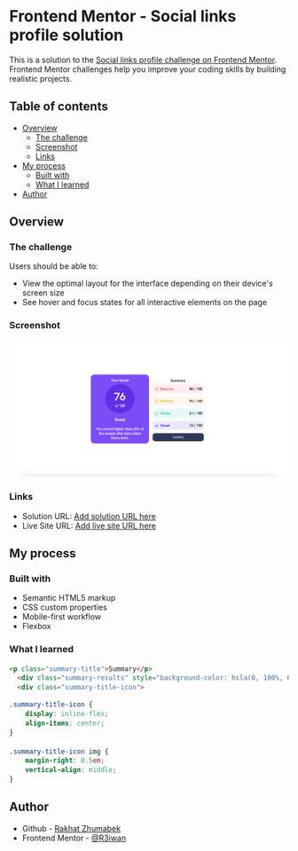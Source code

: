 # Frontend Mentor - Social links profile solution

This is a solution to the [Social links profile challenge on Frontend Mentor](https://www.frontendmentor.io/challenges/results-summary-component-CE_K6s0maV). Frontend Mentor challenges help you improve your coding skills by building realistic projects. 

## Table of contents

- [Overview](#overview)
  - [The challenge](#the-challenge)
  - [Screenshot](#screenshot)
  - [Links](#links)
- [My process](#my-process)
  - [Built with](#built-with)
  - [What I learned](#what-i-learned)
- [Author](#author)

## Overview

### The challenge

Users should be able to:

- View the optimal layout for the interface depending on their device's screen size
- See hover and focus states for all interactive elements on the page

### Screenshot

![](screenshots/desktop-screenshot.png)

### Links

- Solution URL: [Add solution URL here](https://your-solution-url.com)
- Live Site URL: [Add live site URL here](https://your-live-site-url.com)

## My process

### Built with

- Semantic HTML5 markup
- CSS custom properties
- Mobile-first workflow
- Flexbox 

### What I learned

```html
<p class="summary-title">Summary</p>
  <div class="summary-results" style="background-color: hsla(0, 100%, 67%, 0.08);">
  <div class="summary-title-icon">
```
```css
.summary-title-icon {
    display: inline-flex;
    align-items: center;
}

.summary-title-icon img {
    margin-right: 0.5em;
    vertical-align: middle;
}
```

## Author

- Github - [Rakhat Zhumabek](https://github.com/R3iwan)
- Frontend Mentor - [@R3iwan](https://www.frontendmentor.io/profile/R3iwan)


